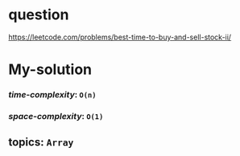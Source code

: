 # question
https://leetcode.com/problems/best-time-to-buy-and-sell-stock-ii/

# **My-solution**

### _time-complexity_: `O(n)`
### _space-complexity_: `O(1)`

## topics: `Array`


